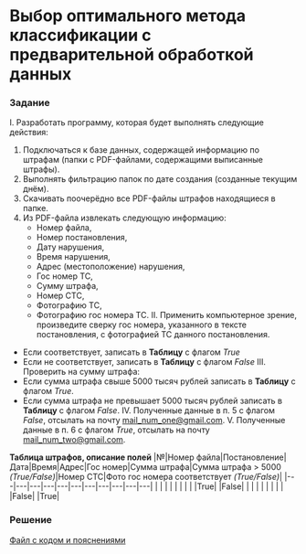 # Выбор оптимального метода классификации с предварительной обработкой данных

### Задание
I. Разработать программу, которая будет выполнять следующие действия:
   1. Подключаться к базе данных, содержащей информацию по штрафам (папки с PDF-файлами, содержащими выписанные штрафы).
   2. Выполнять фильтрацию папок по дате создания (созданные текущим днём).
   3. Скачивать поочерёдно все PDF-файлы штрафов находящиеся в папке.
   4. Из PDF-файла извлекать следующую информацию:
      - Номер файла,
      - Номер постановления,
      - Дату нарушения,
      - Время нарушения,
      - Адрес (местоположение) нарушения,
      - Гос номер ТС,
      - Сумму штрафа,
      - Номер СТС,
      - Фотографию ТС,
      - Фотографию гос номера ТС.
II. Применить компьютерное зрение, произведите сверку гос номера, указанного в тексте постановления, с фотографией ТС данного постановления.
   - Если соответствует, записать в __Таблицу__ с флагом _True_
   - Если не соответствует, записать в __Таблицу__ с флагом _False_
III. Проверить на сумму штрафа:
   - Если сумма штрафа свыше 5000 тысяч рублей записать в __Таблицу__ с флагом _True_.
   - Если сумма штрафа не превышает 5000 тысяч рублей записать в __Таблицу__ с флагом _False_.
IV. Полученные данные в п. 5 с флагом _False_, отсылать на почту mail_num_one@gmail.com.
V. Полученные данные в п. 6 с флагом _True_, отсылать на почту mail_num_two@gmail.com.

__Таблица штрафов, описание полей__
|№|Номер файла|Постановление|Дата|Время|Адрес|Гос номер|Сумма штрафа|Сумма штрафа > 5000 _(True/False)_|Номер СТС|Фото гос номера соответствует _(True/False)_|
|---|---|---|---|---|---|---|---|---|---|---|
|  |  |  |  |  |  |  |  |True|  |False|
|  |  |  |  |  |  |  |  |False|  |True|



### Решение
[Файл с кодом и пояснениями](/Projects/10_Test_tasks/Task_4/Solution.ipynb)
